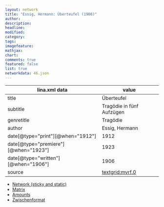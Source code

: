 ```yaml
---
layout: network
title: "Essig, Hermann: Überteufel (1906)"
author:
description:
headline:
modified:
category:
tags:
imagefeature: 
mathjax: 
chart: 
comments: true
featured: false
list: true
networkdata: 46.json
---
```

lina.xml data  | value
------------- | -------------
title|Überteufel
subtitle|Tragödie in fünf Aufzügen
genretitle|Tragödie
author|Essig, Hermann
date[@type="print"][@when="1912"]|1912
date[@type="premiere"][@when="1923"]|1923
date[@type="written"][@when="1906"]|1906
source|[textgrid:mvrf.0](https://textgridlab.org/1.0/tgcrud-public/rest/textgrid:mvrf.0/data)



* [Network (sticky and static)](/network46)
* [Matrix](/matrix46)
* [Amounts](/amount46)
* [Zwischenformat](/lina46 )
